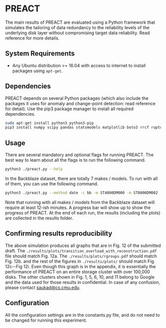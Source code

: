 # PREACT
The main results of PREACT are evaluated using a Python framework that simulates the tailoring of data redundancy to the reliability levels of the underlying 
disk layer without compromising target data reliability. Read reference for more details.

## System Requirements
- Any Ubuntu distribution >= 16.04 with access to internet to install packages using `apt-get`.

## Dependencies
PREACT depends on several Python packages (which also include the packages it uses for anomaly and change-point 
detection: read reference for detail). Use the pip3 package manager to install all required dependencies.
```bash
sudo apt-get install python3 python3-pip
pip3 install numpy scipy pandas statsmodels matplotlib boto3 rrcf ruptures pyarrow tqdm dataclasses
```

## Usage
There are several mandatory and optional flags for running PREACT. The best way to learn about all the flags is to run 
the following command.
```bash
python3 ./preact.py --help
```
In the Backblaze dataset, there are totally 7 makes / models. To run with all of them, you can use the following command.
```bash
python3 ./preact.py --method date -c bb -m ST4000DM000 -m ST8000DM002 -m "HGST HMS5C4040ALE640" -m "HGST HMS5C4040BLE640" -m ST8000NM0055 -m ST12000NM0007 -m "HGST HUH721212ALN604" --multi_phase
```
Note that running with all makes / models from the Backblaze dataset will require at least 12-ish minutes. A progress bar will show up to show the progress of PREACT.
At the end of each run, the results (including the plots) are collected in the results folder.


## Confirming results reproducibility
The above simulation produces all graphs that are in Fig. 12 of the submitted draft. The `./results/plots/transition_overload_with_reconstruction.pdf` file should match Fig. 12a. The `./results/plots/rgroups.pdf` should match Fig. 12b. and the rest of the figures in `./results/plots/` should match Fig. 12c--Fig 12i. Even though this graph is in the appendix, it is essentially the performance of PREACT on an entire storage cluster with over 100,000 disks. The other clusters shown in Fig. 1, 5, 6, 10, and 11 belong to Google and the data used for those results in confidential. In case of any confusion, please contact saukad@cs.cmu.edu.


## Configuration
All the configuration settings are in the constants.py file, and do not need to be changed for running this experiment.
